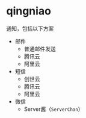 # qingniao

通知，包括以下方案
- 邮件
  - 普通邮件发送
  - 腾讯云
  - 阿里云
- 短信
  - 创世云
  - 腾讯云
  - 阿里云
- 微信
  - Server酱（`ServerChan`）
